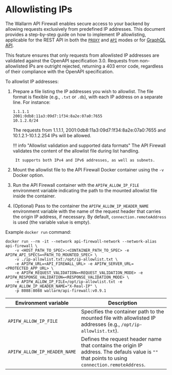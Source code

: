 # Allowlisting IPs

The Wallarm API Firewall enables secure access to your backend by allowing requests exclusively from predefined IP addresses. This document provides a step-by-step guide on how to implement IP allowlisting, applicable for the REST API in both the [`PROXY`](../installation-guides/docker-container.md) and [`API`](../installation-guides/api-mode.md) modes or for [GraphQL API](../installation-guides/graphql/docker-container.md).

This feature ensures that only requests from allowlisted IP addresses are validated against the OpenAPI specification 3.0. Requests from non-allowlisted IPs are outright rejected, returning a 403 error code, regardless of their compliance with the OpenAPI specification.

To allowlist IP addresses:

1. Prepare a file listing the IP addresses you wish to allowlist. The file format is flexible (e.g., `.txt` or `.db`), with each IP address on a separate line. For instance:

    ```
    1.1.1.1
    2001:0db8:11a3:09d7:1f34:8a2e:07a0:7655
    10.1.2.0/24
    ```

    The requests from 1.1.1.1, 2001:0db8:11a3:09d7:1f34:8a2e:07a0:7655 and 10.1.2.1-10.1.2.254 IPs will be allowed.

    !!! info "Allowlist validation and supported data formats"
        The API Firewall validates the content of the allowlist file during list handling.

        It supports both IPv4 and IPv6 addresses, as well as subnets.
1. Mount the allowlist file to the API Firewall Docker container using the `-v` Docker option.
1. Run the API Firewall container with the `APIFW_ALLOW_IP_FILE` environment variable indicating the path to the mounted allowlist file inside the container.
1. (Optional) Pass to the container the `APIFW_ALLOW_IP_HEADER_NAME` environment variable with the name of the request header that carries the origin IP address, if necessary. By default, `connection.remoteAddress` is used (the variable value is empty).

Example `docker run` command:

```
docker run --rm -it --network api-firewall-network --network-alias api-firewall \
    -v <HOST_PATH_TO_SPEC>:<CONTAINER_PATH_TO_SPEC> -e APIFW_API_SPECS=<PATH_TO_MOUNTED_SPEC> \
    -v ./ip-allowlist.txt:/opt/ip-allowlist.txt \
    -e APIFW_URL=<API_FIREWALL_URL> -e APIFW_SERVER_URL=<PROTECTED_APP_URL> \
    -e APIFW_REQUEST_VALIDATION=<REQUEST_VALIDATION_MODE> -e APIFW_RESPONSE_VALIDATION=<RESPONSE_VALIDATION_MODE> \
    -e APIFW_ALLOW_IP_FILE=/opt/ip-allowlist.txt -e APIFW_ALLOW_IP_HEADER_NAME="X-Real-IP" \
    -p 8088:8088 wallarm/api-firewall:v0.9.1
```

| Environment variable | Description |
| -------------------- | ----------- |
| `APIFW_ALLOW_IP_FILE` | Specifies the container path to the mounted file with allowlisted IP addresses (e.g., `/opt/ip-allowlist.txt`). |
| `APIFW_ALLOW_IP_HEADER_NAME` | Defines the request header name that contains the origin IP address. The defauls value is `""` that points to using `connection.remoteAddress`. |
